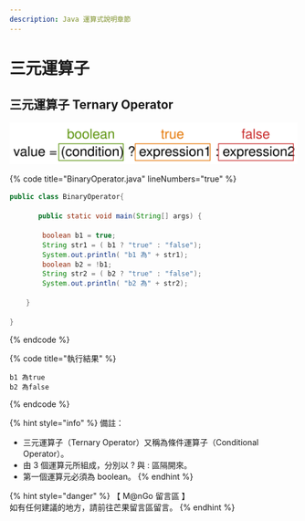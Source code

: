 ```yaml
---
description: Java 運算式說明章節
---
```


# 三元運算子

## 三元運算子 Ternary Operator

<img src="../../../../.gitbook/assets/file.drawing (4).svg" alt="" class="gitbook-drawing">

{% code title="BinaryOperator.java" lineNumbers="true" %}
```java
public class BinaryOperator{

       public static void main(String[] args) {
		
		boolean b1 = true;
		String str1 = ( b1 ? "true" : "false");
		System.out.println( "b1 為" + str1);
		boolean b2 = !b1;
		String str2 = ( b2 ? "true" : "false");
		System.out.println( "b2 為" + str2);

	}
       
}
```
{% endcode %}

{% code title="執行結果" %}
```
b1 為true
b2 為false
```
{% endcode %}

{% hint style="info" %}
備註：

* 三元運算子（Ternary Operator）又稱為條件運算子（Conditional Operator）。
* 由 3 個運算元所組成，分別以 ? 與 : 區隔開來。&#x20;
* 第一個運算元必須為 boolean。
{% endhint %}

{% hint style="danger" %}
【 M@nGo 留言區 】\
如有任何建議的地方，請前往芒果留言區留言。
{% endhint %}
